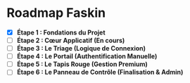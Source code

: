 # Roadmap Faskin
- [x] **Étape 1 : Fondations du Projet**
- [ ] **Étape 2 : Cœur Applicatif (En cours)**
- [ ] **Étape 3 : Le Triage (Logique de Connexion)**
- [ ] **Étape 4 : Le Portail (Authentification Manuelle)**
- [ ] **Étape 5 : Le Tapis Rouge (Gestion Premium)**
- [ ] **Étape 6 : Le Panneau de Contrôle (Finalisation & Admin)**
